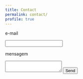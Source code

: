 ```yaml
---
title: Contact
permalink: contact/
profile: true
---
```

<form action="http://formspree.io/marcoahab@gmail.com">
  <p>e-mail</p>
  <input type="email" name="_replyto">
  <p>mensagem</p>
  <textarea name="body"></textarea>
  <input type="submit" value="Send">
</form>
